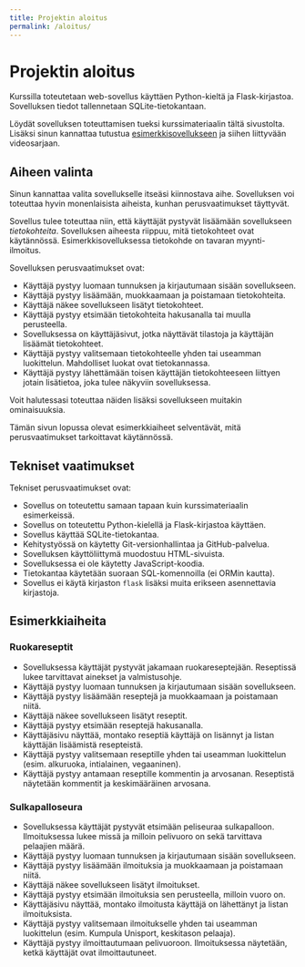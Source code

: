 ```yaml
---
title: Projektin aloitus
permalink: /aloitus/
---
```


# Projektin aloitus

Kurssilla toteutetaan web-sovellus käyttäen Python-kieltä ja Flask-kirjastoa. Sovelluksen tiedot tallennetaan SQLite-tietokantaan.

Löydät sovelluksen toteuttamisen tueksi kurssimateriaalin tältä sivustolta. Lisäksi sinun kannattaa tutustua [esimerkkisovellukseen](../esimerkki) ja siihen liittyvään videosarjaan.

## Aiheen valinta

Sinun kannattaa valita sovellukselle itseäsi kiinnostava aihe. Sovelluksen voi toteuttaa hyvin monenlaisista aiheista, kunhan perusvaatimukset täyttyvät.

Sovellus tulee toteuttaa niin, että käyttäjät pystyvät lisäämään sovellukseen _tietokohteita_. Sovelluksen aiheesta riippuu, mitä tietokohteet ovat käytännössä. Esimerkkisovelluksessa tietokohde on tavaran myynti-ilmoitus.

Sovelluksen perusvaatimukset ovat:

* Käyttäjä pystyy luomaan tunnuksen ja kirjautumaan sisään sovellukseen.
* Käyttäjä pystyy lisäämään, muokkaamaan ja poistamaan tietokohteita.
* Käyttäjä näkee sovellukseen lisätyt tietokohteet.
* Käyttäjä pystyy etsimään tietokohteita hakusanalla tai muulla perusteella.
* Sovelluksessa on käyttäjäsivut, jotka näyttävät tilastoja ja käyttäjän lisäämät tietokohteet.
* Käyttäjä pystyy valitsemaan tietokohteelle yhden tai useamman luokittelun. Mahdolliset luokat ovat tietokannassa.
* Käyttäjä pystyy lähettämään toisen käyttäjän tietokohteeseen liittyen jotain lisätietoa, joka tulee näkyviin sovelluksessa.

Voit halutessasi toteuttaa näiden lisäksi sovellukseen muitakin ominaisuuksia.

Tämän sivun lopussa olevat esimerkkiaiheet selventävät, mitä perusvaatimukset tarkoittavat käytännössä.

## Tekniset vaatimukset

Tekniset perusvaatimukset ovat:

* Sovellus on toteutettu samaan tapaan kuin kurssimateriaalin esimerkeissä.
* Sovellus on toteutettu Python-kielellä ja Flask-kirjastoa käyttäen.
* Sovellus käyttää SQLite-tietokantaa.
* Kehitystyössä on käytetty Git-versionhallintaa ja GitHub-palvelua.
* Sovelluksen käyttöliittymä muodostuu HTML-sivuista.
* Sovelluksessa ei ole käytetty JavaScript-koodia.
* Tietokantaa käytetään suoraan SQL-komennoilla (ei ORMin kautta).
* Sovellus ei käytä kirjaston `flask` lisäksi muita erikseen asennettavia kirjastoja.

## Esimerkkiaiheita

### Ruokareseptit

* Sovelluksessa käyttäjät pystyvät jakamaan ruokareseptejään. Reseptissä lukee tarvittavat ainekset ja valmistusohje.
* Käyttäjä pystyy luomaan tunnuksen ja kirjautumaan sisään sovellukseen.
* Käyttäjä pystyy lisäämään reseptejä ja muokkaamaan ja poistamaan niitä.
* Käyttäjä näkee sovellukseen lisätyt reseptit.
* Käyttäjä pystyy etsimään reseptejä hakusanalla.
* Käyttäjäsivu näyttää, montako reseptiä käyttäjä on lisännyt ja listan käyttäjän lisäämistä resepteistä.
* Käyttäjä pystyy valitsemaan reseptille yhden tai useamman luokittelun (esim. alkuruoka, intialainen, vegaaninen).
* Käyttäjä pystyy antamaan reseptille kommentin ja arvosanan. Reseptistä näytetään kommentit ja keskimääräinen arvosana.

### Sulkapalloseura

* Sovelluksessa käyttäjät pystyvät etsimään peliseuraa sulkapalloon. Ilmoituksessa lukee missä ja milloin pelivuoro on sekä tarvittava pelaajien määrä.
* Käyttäjä pystyy luomaan tunnuksen ja kirjautumaan sisään sovellukseen.
* Käyttäjä pystyy lisäämään ilmoituksia ja muokkaamaan ja poistamaan niitä.
* Käyttäjä näkee sovellukseen lisätyt ilmoitukset.
* Käyttäjä pystyy etsimään ilmoituksia sen perusteella, milloin vuoro on.
* Käyttäjäsivu näyttää, montako ilmoitusta käyttäjä on lähettänyt ja listan ilmoituksista.
* Käyttäjä pystyy valitsemaan ilmoitukselle yhden tai useamman luokittelun (esim. Kumpula Unisport, keskitason pelaaja).
* Käyttäjä pystyy ilmoittautumaan pelivuoroon. Ilmoituksessa näytetään, ketkä käyttäjät ovat ilmoittautuneet.
